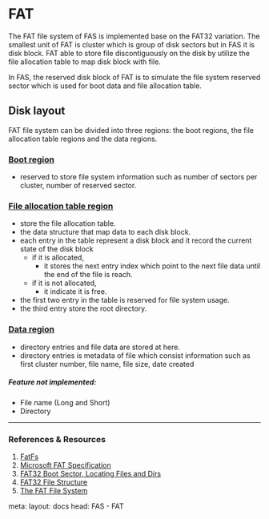 # FAT
The FAT file system of FAS is implemented base on the FAT32 variation. The smallest unit of FAT is cluster which is group of disk sectors but in FAS it is disk block. FAT able to store file discontiguously on the disk by utilize the file allocation table to map disk block with file.

In FAS, the reserved disk block of FAT is to simulate the file system reserved sector which is used for boot data and file allocation table.

## Disk layout

FAT file system can be divided into three regions: the boot regions, the file allocation table regions and the data regions.

### <u>Boot region</u>
- reserved to store file system information such as number of sectors per cluster, number of reserved sector.

### <u>File allocation table region</u>
- store the file allocation table.
- the data structure that map data to each disk block.
- each entry in the table represent a disk block and it record the current state of the disk block  
  - if it is allocated,
    - it stores the next entry index which point to the next file data until the end of the file is reach.
  - if it is not allocated,
    - it indicate it is free.
- the first two entry in the table is reserved for file system usage.
- the third entry store the root directory.

### <u>Data region</u>
- directory entries and file data are stored at here.
- directory entries is metadata of file which consist information such as first cluster number, file name, file size, date created

##### Feature not implemented:
  - File name (Long and Short)
  - Directory

---
### References & Resources
1. <a href="http://elm-chan.org/fsw/ff/00index_e.html" target="_blank" rel="noopener">FatFs</a>
2. <a href="https://download.microsoft.com/download/1/6/1/161ba512-40e2-4cc9-843a-923143f3456c/fatgen103.doc" target="_blank" rel="noopener">Microsoft FAT Specification</a>
3. <a href="https://www.cs.fsu.edu/~cop4610t/lectures/project3/Week11/Slides_week11.pdf" target="_blank" rel="noopener">FAT32 Boot Sector,
Locating Files and Dirs</a>
3. <a href="https://cscie92.dce.harvard.edu/spring2021/slides/FAT32%20File%20Structure.pdf" target="_blank" rel="noopener">FAT32 File Structure</a>
4. <a href="http://www.c-jump.com/CIS24/Slides/FAT/lecture.html" target="_blank" rel="noopener">The FAT File System
</a>

<route lang="yaml">
meta:
  layout: docs
  head: FAS - FAT
</route>